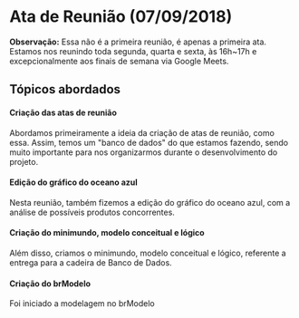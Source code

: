 # Ata de Reunião (07/09/2018)

**Observação:** Essa não é a primeira reunião, é apenas a primeira ata. Estamos
nos reunindo toda segunda, quarta e sexta, às 16h~17h e excepcionalmente aos finais
de semana via Google Meets.

## Tópicos abordados

#### Criação das atas de reunião
Abordamos primeiramente a ideia da criação de atas de reunião, como essa. Assim, temos um "banco de dados" do que estamos fazendo, sendo muito importante para nos organizarmos durante o desenvolvimento do projeto.

#### Edição do gráfico do oceano azul
Nesta reunião, também fizemos a edição do gráfico do oceano azul, com a análise de possíveis produtos concorrentes.

#### Criação do minimundo, modelo conceitual e lógico
Além disso, criamos o minimundo, modelo conceitual e lógico, referente a entrega para a cadeira de Banco de Dados.

#### Criação do brModelo
Foi iniciado a modelagem no brModelo
